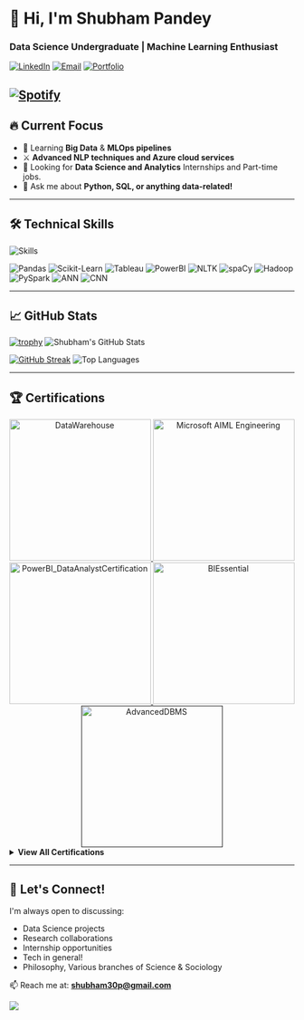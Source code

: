 # 👋 Hi, I'm Shubham Pandey

### Data Science Undergraduate | Machine Learning Enthusiast 

[![LinkedIn](https://img.shields.io/badge/LinkedIn-Connect-blue?style=for-the-badge&logo=linkedin)](https://linkedin.com/in/shubham1028)
[![Email](https://img.shields.io/badge/Email-Contact-red?style=for-the-badge&logo=gmail)](mailto:shubham30p@gmail.com)
[![Portfolio](https://img.shields.io/badge/Portfolio-Visit-green?style=for-the-badge&logo=google-chrome)](https://pandeyshubham.vercel.app) 

[![Spotify](https://img.shields.io/badge/Listen_on_Spotify-1DB954?style=for-the-badge&logo=spotify&logoColor=white)](https://open.spotify.com/track/5leuT90qq5V4glfgAs651F)
---

## 🔥 Current Focus



- 🔭 Learning **Big Data** & **MLOps pipelines**
- ⚔️ **Advanced NLP techniques and Azure cloud services**
- 👯 Looking for **Data Science and Analytics** Internships and Part-time jobs.
- 💬 Ask me about **Python, SQL, or anything data-related!**

---

## 🛠️ Technical Skills

![Skills](https://skillicons.dev/icons?i=python,tensorflow,pytorch,mysql,flask,aws,docker,azure,mongo,postgres)

![Pandas](https://img.shields.io/badge/Pandas-150458?style=flat&logo=pandas&logoColor=white)
![Scikit-Learn](https://img.shields.io/badge/ScikitLearn-F7931E?style=flat&logo=scikit-learn&logoColor=white)
![Tableau](https://img.shields.io/badge/Tableau-E97627?style=flat&logo=tableau&logoColor=white)
![PowerBI](https://img.shields.io/badge/PowerBI-F2C811?style=flat&logo=powerbi&logoColor=black)
![NLTK](https://img.shields.io/badge/NLTK-259d9c?style=flat&logo=python&logoColor=white)
![spaCy](https://img.shields.io/badge/spaCy-09a3d5?style=flat&logo=spacy&logoColor=white)
![Hadoop](https://img.shields.io/badge/Hadoop-F2C811?style=flat&logo=apachehadoop&logoColor=black)
![PySpark](https://img.shields.io/badge/PySpark-E25A1C?style=flat&logo=apachespark&logoColor=white)
![ANN](https://img.shields.io/badge/ANN-FF6F00?style=flat&logo=tensorflow&logoColor=white)
![CNN](https://img.shields.io/badge/CNN-FF6F00?style=flat&logo=keras&logoColor=white)


---
<!---
## 🚀 Highlight Projects

### 🌌 Exoplanet Classification System
**Python | TensorFlow | Docker**  
[![View on GitHub](https://img.shields.io/badge/View_Repo-181717?style=for-the-badge&logo=github)](https://github.com/shubhamp1028/exoplanet-classification)  
ML pipeline to classify Kepler exoplanet candidates with 87.4% accuracy. Features Docker deployment and automated data processing.

### 💰 Salary Prediction Engine
**Python | Scikit-Learn | NLTK**  
[![View on GitHub](https://img.shields.io/badge/View_Repo-181717?style=for-the-badge&logo=github)](https://github.com/shubhamp1028/salary-prediction)  
Automated extraction of 5K+ job listings with salary tier prediction at 98.1% accuracy.

### 📊 Global Indicators Chatbot
**Flask | SQL | NLP**  
[![View on GitHub](https://img.shields.io/badge/View_Repo-181717?style=for-the-badge&logo=github)](https://github.com/shubhamp1028/development-chatbot)  
NLU-to-SQL pipeline achieving 78% query match accuracy on 40K+ record database.

---
--->

## 📈 GitHub Stats

[![trophy](https://github-profile-trophy.vercel.app/?username=shubhamp1028&theme=dracula&row=2&column=3)](https://github.com/ryo-ma/github-profile-trophy)
![Shubham's GitHub Stats](https://github-readme-stats.vercel.app/api?username=shubhamp1028&show_icons=true&theme=dracula&count_private=true)

[![GitHub Streak](https://streak-stats.demolab.com/?user=shubhamp1028&theme=dracula)](https://git.io/streak-stats)
![Top Languages](https://github-readme-stats.vercel.app/api/top-langs/?username=shubhamp1028&layout=compact&theme=dracula)

---

## 🏆 Certifications

<div align="center">
  <a href="https://www.coursera.org/account/accomplishments/records/9PPW53XGFZK7">
    <img width="250" alt="DataWarehouse" src="https://github.com/user-attachments/assets/34f25cd4-fc63-4f64-8c2a-0db14d949e08" />
  </a>
  <a href="https://www.coursera.org/account/accomplishments/specialization/DEKMC7H2ECFV">
    <img width="250" alt="Microsoft AIML Engineering" src="https://github.com/user-attachments/assets/f2595ce9-c569-4498-b939-258c6a1d08bd"/>
  </a>
  <br>
  <a href="https://www.coursera.org/account/accomplishments/specialization/OJYGSDEJ6H0O">
    <img width="250"  alt="PowerBI_DataAnalystCertification" src="https://github.com/user-attachments/assets/5f2d63bc-97e9-4480-8279-ea3178e38526" />
  </a>
  <a href="https://www.coursera.org/account/accomplishments/records/GSW9DA7YH1Z0">
    <img width="250"  alt="BIEssential" src="https://github.com/user-attachments/assets/6d2c1d41-d64a-43e2-ab67-9d08271afb80" />
  </a>
  <a href="">
    <img width="250"  alt="AdvancedDBMS" src="https://github.com/user-attachments/assets/806c7b0c-dd2e-4928-815a-6ebbc456b454" />
  </a>
</div>

<details>
<summary><b>View All Certifications</b></summary>

**IBM**  
- <img src="https://cdn.jsdelivr.net/gh/devicons/devicon/icons/ibm/ibm-original.svg" width="16"/> **IBM**: Data Warehouse Engineer, Data Analysis  

**SQL**
- <img src="https://cdn.jsdelivr.net/gh/devicons/devicon/icons/microsoftsqlserver/microsoftsqlserver-plain.svg" width="16"/> **SQL**: Intermediate Certified

**Microsoft**  
- <img src="https://cdn.jsdelivr.net/gh/devicons/devicon/icons/google/google-original.svg" width="16"/> **Google**: Data Analytics, BigQuery  

**Google**  
- <img src="https://cdn.jsdelivr.net/gh/devicons/devicon/icons/azure/azure-original.svg" width="16"/> **Microsoft**: Power BI, Azure Fundamentals 

</details>

---

## 🤝 Let's Connect!

I'm always open to discussing:
- Data Science projects
- Research collaborations
- Internship opportunities
- Tech in general!
- Philosophy, Various branches of Science & Sociology

📫 Reach me at: **shubham30p@gmail.com**

<!-- Visitors counter -->
![](https://komarev.com/ghpvc/?username=shubhamp1028&color=blueviolet)
<!---
NewbieShubham/NewbieShubham is a ✨ special ✨ repository because its `README.md` (this file) appears on your GitHub profile.
You can click the Preview link to take a look at your changes.
--->
